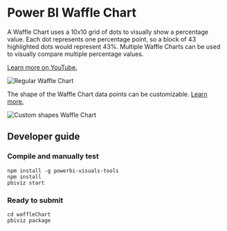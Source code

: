 # Power BI Waffle Chart

A Waffle Chart uses a 10x10 grid of dots to visually show a percentage value. Each dot represents one percentage point, so a block of 43 highlighted dots would represent 43%. Multiple Waffle Charts can be used to visually compare multiple percentage values.

[Learn more on YouTube.][youtube-video]

<img src="http://i.imgur.com/ywXcq9C.png" title="Regular Waffle Chart" style="max-width:80%" />

The shape of the Waffle Chart data points can be customizable. [Learn more.][custom-shapes]

<img src="http://i.imgur.com/1YyeWXw.png" title="Custom shapes Waffle Chart" style="max-width:80%" />

## Developer guide

### Compile and manually test

    npm install -g powerbi-visuals-tools
    npm install
    pbiviz start

### Ready to submit

    cd waffleChart
    pbiviz package

[youtube-video]: https://youtu.be/1vRqYUsm3Vk
[custom-shapes]: http://kiewic.com/custom-shapes-in-the-power-bi-waffle-chart